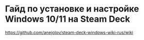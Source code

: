 # Гайд по установке и настройке Windows 10/11 на Steam Deck

https://github.com/anejolov/steam-deck-windows-wiki-rus/wiki

